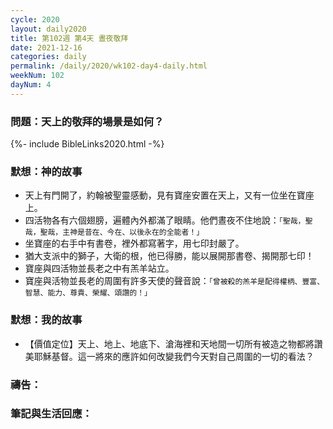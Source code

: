 ```yaml
---
cycle: 2020
layout: daily2020
title: 第102週 第4天 晝夜敬拜
date: 2021-12-16
categories: daily
permalink: /daily/2020/wk102-day4-daily.html
weekNum: 102
dayNum: 4
---
```


### 問題：天上的敬拜的場景是如何？

{%- include BibleLinks2020.html -%}

### 默想：神的故事
+	天上有門開了，約翰被聖靈感動，見有寶座安置在天上，又有一位坐在寶座上。
+	四活物各有六個翅膀，遍體內外都滿了眼睛。他們晝夜不住地說：`「聖哉，聖哉，聖哉，主神是昔在、今在、以後永在的全能者！」`
+	坐寶座的右手中有書卷，裡外都寫著字，用七印封嚴了。
+	猶大支派中的獅子，大衛的根，他已得勝，能以展開那書卷、揭開那七印！
+	寶座與四活物並長老之中有羔羊站立。
+	寶座與活物並長老的周圍有許多天使的聲音說：`「曾被殺的羔羊是配得權柄、豐富、智慧、能力、尊貴、榮耀、頌讚的！」`

### 默想：我的故事
+	【價值定位】天上、地上、地底下、滄海裡和天地間一切所有被造之物都將讚美耶穌基督。這一將來的應許如何改變我們今天對自己周圍的一切的看法？

### 禱告：

### 筆記與生活回應：
